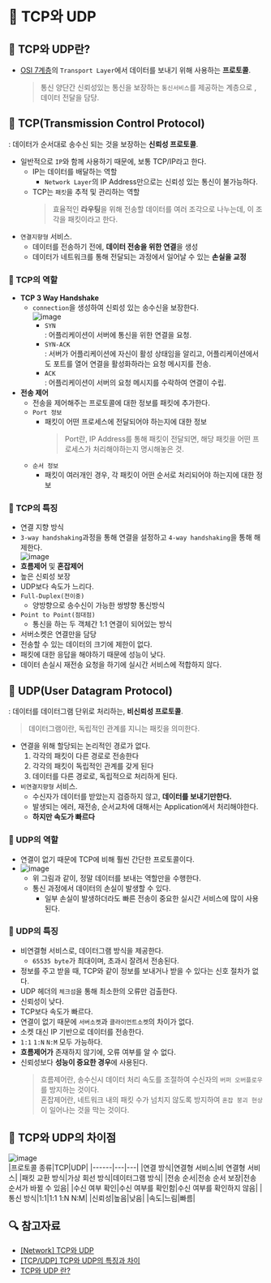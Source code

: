 # 🙌 TCP와 UDP

## 🐸 TCP와 UDP란?

- [OSI 7계층](https://github.com/gdsc-ssu/cs-study/blob/main/%EB%84%A4%ED%8A%B8%EC%9B%8C%ED%81%AC/OSI%207%EA%B3%84%EC%B8%B5.md)의 `Transport Layer`에서 데이터를 보내기 위해 사용하는 **프로토콜**.
  > 통신 양단간 신뢰성있는 통신을 보장하는 `통신서비스`를 제공하는 계층으로 , 데이터 전달을 담당.

## 🐸 TCP(Transmission Control Protocol)

: 데이터가 순서대로 송수신 되는 것을 보장하는 **신뢰성 프로토콜**.

- 일반적으로 `IP`와 함께 사용하기 때문에, 보통 TCP/IP라고 한다.
  - IP는 데이터를 배달하는 역할
    - `Network Layer`의 IP Address만으로는 신뢰성 있는 통신이 불가능하다.
  - TCP는 `패킷`을 추적 및 관리하는 역할
    > 효율적인 **라우팅**을 위해 전송할 데이터를 여러 조각으로 나누는데, 이 조각을 패킷이라고 한다.
- `연결지향형` 서비스.
  - 데이터를 전송하기 전에, **데이터 전송을 위한 연결**을 생성
  - 데이터가 네트워크를 통해 전달되는 과정에서 일어날 수 있는 **손실을 교정**

### 🐾 TCP의 역할

- **TCP 3 Way Handshake**
  - `connection`을 생성하여 신뢰성 있는 송수신을 보장한다.<br/>
    ![image](https://images.velog.io/images/park9910/post/619a7775-ad87-44a3-b56a-322a964626f9/image.png)<br/>
    - `SYN`<br/>
      : 어플리케이션이 서버에 통신을 위한 연결을 요청.
    - `SYN-ACK`<br/>
      : 서버가 어플리케이션에 자신이 활성 상태임을 알리고, 어플리케이션에서도 포트를 열어 연결을 활성화하라는 요청 메시지를 전송.
    - `ACK`<br/>
      : 어플리케이션이 서버의 요청 메시지를 수락하여 연결이 수립.
- **전송 제어**
  - 전송을 제어해주는 프로토콜에 대한 정보를 패킷에 추가한다.
  - `Port 정보`
    - 패킷이 어떤 프로세스에 전달되어야 하는지에 대한 정보
      > Port란, IP Address를 통해 패킷이 전달되면, 해당 패킷을 어떤 프로세스가 처리해야하는지 명시해놓은 것.
  - `순서 정보`
    - 패킷이 여러개인 경우, 각 패킷이 어떤 순서로 처리되어야 하는지에 대한 정보

### 🐾 TCP의 특징

- 연결 지향 방식
- `3-way handshaking`과정을 통해 연결을 설정하고 `4-way handshaking`을 통해 해제한다.<br/>
  ![image](https://img1.daumcdn.net/thumb/R1280x0/?scode=mtistory2&fname=https%3A%2F%2Ft1.daumcdn.net%2Fcfile%2Ftistory%2F99C5C63359FEB5DC06)
- **흐름제어** 및 **혼잡제어**
- 높은 신뢰성 보장
- UDP보다 속도가 느리다.
- `Full-Duplex(전이중)`
  - 양방향으로 송수신이 가능한 쌍뱡향 통신방식
- `Point to Point(점대점)`
  - 통신을 하는 두 객체간 1:1 연결이 되어있는 방식
- 서버소켓은 연결만을 담당
- 전송할 수 있는 데이터의 크기에 제한이 없다.
- 패킷에 대한 응답을 해야하기 때문에 성능이 낮다.
- 데이터 손실시 재전송 요청을 하기에 실시간 서비스에 적합하지 않다.

## 🐸 UDP(User Datagram Protocol)

: 데이터를 데이터그램 단위로 처리하는, **비신뢰성 프로토콜**.

> 데이터그램이란, 독립적인 관계를 지니는 패킷을 의미한다.

- 연결을 위해 할당되는 논리적인 경로가 없다.
  1. 각각의 패킷이 다른 경로로 전송한다
  2. 각각의 패킷이 독립적인 관계를 갖게 된다
  3. 데이터를 다른 경로로, 독립적으로 처리하게 된다.
- `비연결지향형` 서비스.
  - 수신자가 데이터를 받았는지 검증하지 않고, **데이터를 보내기만한다.**
  - 발생되는 에러, 재전송, 순서교차에 대해서는 Application에서 처리해야한다.
  - **하지만 속도가 빠르다**

### 🐾 UDP의 역할

- 연결이 없기 때문에 TCP에 비해 훨씬 간단한 프로토콜이다.<br/>
- ![image](https://img1.daumcdn.net/thumb/R1280x0/?scode=mtistory2&fname=https%3A%2F%2Ft1.daumcdn.net%2Fcfile%2Ftistory%2F9934293359FEB5EE38)
  - 위 그림과 같이, 정말 데이터를 보내는 역할만을 수행한다.
  - 통신 과정에서 데이터의 손실이 발생할 수 있다.
    - 일부 손실이 발생하더라도 빠른 전송이 중요한 실시간 서비스에 많이 사용된다.

### 🐾 UDP의 특징

- 비연결형 서비스로, 데이터그램 방식을 제공한다.
  - `65535 byte`가 최대이며, 초과시 잘려서 전송된다.
- 정보를 주고 받을 때, TCP와 같이 정보를 보내거나 받을 수 있다는 신호 절차가 없다.
- UDP 헤더의 `체크섬`을 통해 최소한의 오류만 검출한다.
- 신뢰성이 낮다.
- TCP보다 속도가 빠르다.
- 연결이 없기 때문에 `서버소켓`과 `클라이언트소켓`의 차이가 없다.
- 소켓 대신 IP 기반으로 데이터를 전송한다.
- `1:1` `1:N` `N:M` 모두 가능하다.
- **흐름제어가** 존재하지 않기에, 오류 여부를 알 수 없다.
- 신뢰성보다 **성능이 중요한 경우**에 사용된다.
  > 흐름제어란, 송수신시 데이터 처리 속도를 조절하여 수신자의 `버퍼 오버플로우`를 방지하는 것이다.<br/>
  > 혼잡제어란, 네트워크 내의 패킷 수가 넘치지 않도록 방지하여 `혼잡 붕괴 현상`이 일어나는 것을 막는 것이다.

## 🐸 TCP와 UDP의 차이점

![image](https://img1.daumcdn.net/thumb/R1280x0/?scode=mtistory2&fname=https%3A%2F%2Ft1.daumcdn.net%2Fcfile%2Ftistory%2F232D0545586CAD7410)<br/>
|프로토콜 종류|TCP|UDP|
|------|---|---|
|연결 방식|연결형 서비스|비 연결형 서비스|
|패킷 교환 방식|가상 회선 방식|데이터그램 방식|
|전송 순서|전송 순서 보장|전송 순서가 바뀔 수 있음|
|수신 여부 확인|수신 여부를 확인함|수신 여부를 확인하지 않음|
|통신 방식|1:1|1:1 1:N N:M|
|신뢰성|높음|낮음|
|속도|느림|빠름|

## 🔍 참고자료

- [[Network] TCP와 UDP](https://nukw0n-dev.tistory.com/10)
- [[TCP/UDP] TCP와 UDP의 특징과 차이](https://mangkyu.tistory.com/15)
- [TCP와 UDP 란?](https://itstudyblog.tistory.com/295)
